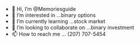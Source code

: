 - 👋 Hi, I’m @Memoriesguide
- 👀 I’m interested in ...binary options 
- 🌱 I’m currently learning ...stock market 
- 💞️ I’m looking to collaborate on ...binary investment 
- 📫 How to reach me ... (207) 707-5454

<!---
Memoriesguide/Memoriesguide is a ✨ special ✨ repository because its `README.md` (this file) appears on your GitHub profile.
You can click the Preview link to take a look at your changes.
--->
